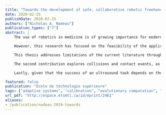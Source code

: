```yaml
---
title: "Towards the development of safe, collaborative robotic freehand ultrasound"
date: 2020-02-25
publishDate: 2020-02-25
authors: ["Nicholas A. Nadeau"]
publication_types: ["7"]
abstract: |
    The use of robotics in medicine is of growing importance for modern health services, as robotic systems have the capacity to improve upon human tasks, thereby enhancing the treatment ability of a healthcare provider. In the medical sector, ultrasound imaging is an inexpensive approach without the high radiation emissions often associated with other modalities, especially when compared to MRI and CT imaging respectively. Over the past two decades, considerable effort has been invested into freehand ultrasound robotics research and development.

    However, this research has focused on the feasibility of the application, not the robotic fundamentals, such as motion control, calibration, and contextual awareness. Instead, much of the work is concentrated on custom designed robots, ultrasound image generation and visual servoing, or teleoperation. Research based on these topics often suffer from important limitations that impede their use in an adaptable, scalable, and real-world manner. Particularly, while custom robots may be designed for a specific application, commercial collaborative robots are a more robust and economical solution. Otherwise, various robotic ultrasound studies have shown the feasibility of using basic force control, but rarely explore controller tuning in the context of patient safety and deformable skin in an unstructured environment. Moreover, many studies evaluate novel visual servoing approaches, but do not consider the practicality of relying on external measurement devices for motion control. These studies neglect the importance of robot accuracy and calibration, which allow a system to safely navigate its environment while reducing the imaging errors associated with positioning. Hence, while the feasibility of robotic ultrasound has been the focal point in previous studies, there is a lack of attention to what occurs between system design and image output.

    This thesis addresses limitations of the current literature through three distinct contributions. Given the force-controlled nature of an ultrasound robot, the first contribution presents a closed-loop calibration approach using impedance control and low-cost equipment. Accuracy is a fundamental requirement for high-quality ultrasound image generation and targeting. This is especially true when following a specified path along a patient or synthesizing 2D slices into a 3D ultrasound image. However, even though most industrial robots are inherently precise, they are not necessarily accurate. While robot calibration itself has been extensively studied, many of the approaches rely on expensive and highly delicate equipment. Experimental testing showed that this method is comparable in quality to traditional calibration using a laser tracker. As demonstrated through an experimental study and validated with a laser tracker, the absolute accuracy of a collaborative robot was improved to a maximum error of 0.990mm, representing a 58.4% improvement when compared to the nominal model.

    The second contribution explores collisions and contact events, as they are a natural by-product of applications involving physical human-robot interaction (pHRI) in unstructured environments. Robot-assisted medical ultrasound is an example of a task where simply stopping the robot upon contact detection may not be an appropriate reaction strategy. Thus, the robot should have an awareness of body contact location to properly plan force-controlled trajectories along the human body using the imaging probe. This is especially true for remote ultrasound systems where safety and manipulability are important elements to consider when operating a remote medical system through a communication network. A framework is proposed for robot contact classification using the built-in sensor data of a collaborative robot. Unlike previous studies, this classification does not discern between intended vs. unintended contact scenarios, but rather classifies what was involved in the contact event. The classifier can discern different ISO/TS 15066:2016 specific body areas along a human-model leg with 89.37% accuracy. Altogether, this contact distinction framework allows for more complex reaction strategies and tailored robot behaviour during pHRI.

    Lastly, given that the success of an ultrasound task depends on the capability of the robot system to handle pHRI, pure motion control is insufficient. Force control techniques are necessary to achieve effective and adaptable behaviour of a robotic system in the unstructured ultrasound environment while also ensuring safe pHRI. While force control does not require explicit knowledge of the environment, to achieve an acceptable dynamic behaviour, the control parameters must be tuned. The third contribution proposes a simple and effective online tuning framework for force-based robotic freehand ultrasound motion control. Within the context of medical ultrasound, different human body locations have a different stiffness and will require unique tunings. Through real-world experiments with a collaborative robot, the framework tuned motion control for optimal and safe trajectories along a human leg phantom. The optimization process was able to successfully reduce the mean absolute error (MAE) of the motion contact force to 0.537N through the evolution of eight motion control parameters. Furthermore, contextual awareness through motion classification can offer a framework for pHRI optimization and safety through predictive motion behaviour with a future goal of autonomous pHRI. As such, a classification pipeline, trained using the tuning process motion data, was able to reliably classify the future force tracking quality of a motion session with an accuracy of 91.82 %.

featured: false
publication: "École de technologie supérieure"
tags: ["adaptive systems", "calibration", "evolutionary computation", "force control", "human-robot interaction", "medical robotics", "motion control", "optimization", "robot control", "robot kinematics", "robotics", "trajectory optimization", "ultrasonic imaging","accuracy", "behaviour", "body", "calibration", "classification", "environment", "framework", "motion", "optimization", "robotics", "study", "system", "ultrasound"]
url_pdf: "http://espace.etsmtl.ca/id/eprint/2461"
aliases:
- /publication/nadeau-2019-towards
---
```

